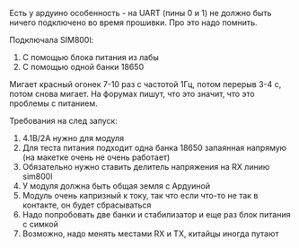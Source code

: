 Есть у ардуино особенность - на UART (пины 0 и 1) не должно быть ничего подключено во время прошивки. Про это надо помнить.

Подключала SIM800l:

1. С помощью блока питания из лабы
2. С помощью одной банки 18650

Мигает красный огонек 7-10 раз с частотой 1Гц, потом перерыв 3-4 с, потом снова мигает. На форумах пишут, что это значит, что это проблемы с питанием.

Требования на след запуск: 

1. 4.1В/2А нужно для модуля
2. Для теста питания подходит одна банка 18650 запаянная напрямую (на макетке очень не очень работает)
3. Обязательно нужно ставить делитель напряжения на RX линию sim800l
4. У модуля должна быть общая земля с Ардуиной
5. Модуль очень капризный к току, так что если что-то не так в контакте, он будет сбрасываться
6. Надо попробовать две банки и стабилизатор и еще раз блок питания с симкой
7. Возможно, надо менять местами RX и TX, китайцы иногда путают
